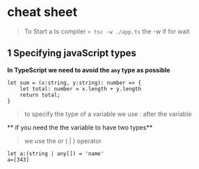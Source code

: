 # cheat sheet 

> To Start a ts compiler ``` > tsc -w ./app.ts ``` the -w if for wait 


## 1 Specifying javaScript types


**In TypeScript we need to avoid the ```any``` type as possible**

```
let sum = (x:string, y:string): number => {
    let total: number = x.length + y.length
    return total;
}

```
> to specify the type of a variable we use : after the variable

** if you need the the variable to have two types**
> we use the or ( | ) operator 

```
let a:(string | any[]) = 'name'
a=[343]
```